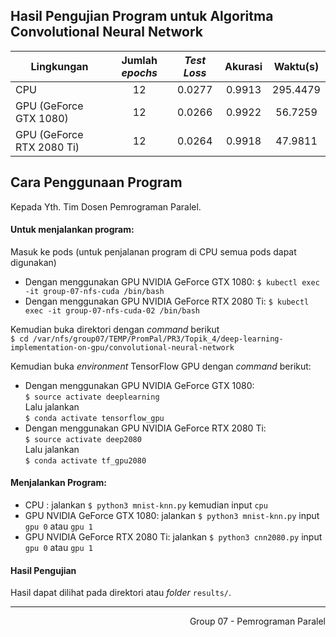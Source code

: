 ## Hasil Pengujian Program untuk Algoritma Convolutional Neural Network
| Lingkungan                | Jumlah _epochs_ | _Test Loss_ | Akurasi | Waktu(s) |
|---------------------------|:---------------:|:-----------:|:-------:|:--------:|
| CPU                       | 12              | 0.0277      | 0.9913  | 295.4479 |
| GPU (GeForce GTX 1080)    | 12              | 0.0266      | 0.9922  | 56.7259  |
| GPU (GeForce RTX 2080 Ti) | 12              | 0.0264      | 0.9918  | 47.9811  |
## Cara Penggunaan Program
Kepada Yth. Tim Dosen Pemrograman Paralel. <br>
#### Untuk menjalankan program:<br>
Masuk ke pods (untuk penjalanan program di CPU semua pods dapat digunakan)
- Dengan menggunakan GPU NVIDIA GeForce GTX 1080:
`$ kubectl exec -it group-07-nfs-cuda /bin/bash` <br>
- Dengan menggunakan GPU NVIDIA GeForce RTX 2080 Ti:
`$ kubectl exec -it group-07-nfs-cuda-02 /bin/bash` <br>

Kemudian buka direktori dengan _command_ berikut  
`$ cd /var/nfs/group07/TEMP/PromPal/PR3/Topik_4/deep-learning-implementation-on-gpu/convolutional-neural-network`

Kemudian buka _environment_ TensorFlow GPU dengan _command_ berikut:  
- Dengan menggunakan GPU NVIDIA GeForce GTX 1080:   
`$ source activate deeplearning`    
Lalu jalankan   
`$ conda activate tensorflow_gpu`
- Dengan menggunakan GPU NVIDIA GeForce RTX 2080 Ti:    
`$ source activate deep2080`    
Lalu jalankan   
`$ conda activate tf_gpu2080`

#### Menjalankan Program:
- CPU : jalankan `$ python3 mnist-knn.py`   kemudian input `cpu`
- GPU NVIDIA GeForce GTX 1080: jalankan `$ python3 mnist-knn.py` input `gpu 0` atau `gpu 1`
- GPU NVIDIA GeForce RTX 2080 Ti: jalankan `$ python3 cnn2080.py` input `gpu 0` atau `gpu 1`    

#### Hasil Pengujian
Hasil dapat dilihat pada direktori atau _folder_ ```results/```. 

---
<div align="right">
Group 07 - Pemrograman Paralel 
</div>
